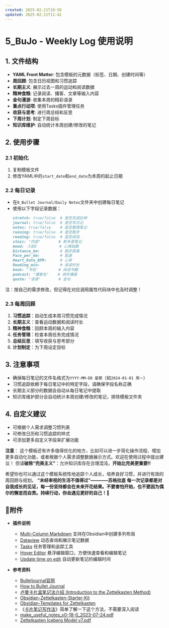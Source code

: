 ```yaml
---
created: 2025-02-21T10:58
updated: 2025-02-21T11:42
---
```

# 5_BuJo - Weekly Log 使用说明

## 1. 文件结构
- **YAML Front Matter**: 包含模板的元数据（标签、日期、创建时间等）
- **周回顾**: 包含日历视图和习惯追踪
- **长期主义**: 展示过去一周的运动和阅读数据
- **精神食粮**: 记录阅读、播客、文章等输入内容
- **金句漫游**: 收集本周的精彩语录
- **重点行动项**: 使用Tasks插件管理任务
- **收获与思考**: 进行周总结和反思
- **下周计划**: 制定下周目标
- **知识库维护**: 自动统计本周创建/修改的笔记

## 2. 使用步骤

### 2.1 初始化
1. 复制模板文件
2. 修改YAML中的`start_date`和`end_date`为本周的起止日期

### 2.2 每日记录
- 在`0_Bullet Journal/Daily Notes`文件夹中创建每日笔记
- 使用以下字段记录数据：
  ```markdown
  stretch: true/false  # 是否完成拉伸
  journal: true/false  # 是否写日记
  notes: true/false    # 是否整理笔记
  running: true/false  # 是否跑步
  reading: true/false  # 是否阅读
  stoic: "内容"        # 斯多葛笔记
  mood: -5到5          # 心情指数
  Distance_km:         # 跑步距离
  Pace_per_km:         # 配速
  Heart_Rate_BPM:      # 心率
  Reading_min:         # 阅读时长
  book: "书名"         # 阅读书籍
  podcast: "播客名"    # 收听播客
  quote: "语录"        # 金句
  ```
注：按自己的需求修改，但记得在对应调用属性代码块中也及时调整！
### 2.3 每周回顾
1. **习惯追踪**：自动生成本周习惯完成情况
2. **长期主义**：查看运动数据和阅读时长
3. **精神食粮**：回顾本周的输入内容
4. **任务管理**：检查本周任务完成情况
5. **总结反思**：填写收获与思考部分
6. **计划制定**：为下周设定目标

## 3. 注意事项
- 确保每日笔记的文件名格式为`YYYY-MM-DD 星期`（如`2024-01-01 周一`）
- 习惯追踪依赖于每日笔记中的特定字段，请确保字段名称正确
- 长期主义部分的数据会自动从每日笔记中提取
- 知识库维护部分会自动统计本周创建/修改的笔记，排除模板文件夹

## 4. 自定义建议
- 可根据个人需求调整习惯列表
- 可修改日历和习惯追踪的样式
- 可添加更多自定义字段来扩展功能

**注意**： 这个模板还有许多值得优化的地方，比如可以进一步简化操作流程、增加更多自动化功能，或者根据个人需求调整数据展示方式。欢迎在使用过程中提出建议！
但请**破除“完美主义”**：允许知识库存在合理混沌，**开始比完美更重要‼️**

希望你也可以通过这个模板系统性地追踪个人成长，培养良好习惯，并进行有效的周回顾与规划。
**“未经审视的生活不值得过”————苏格拉底**
**每一次记录都是对自我成长的见证，每一份坚持都会在未来开花结果。不要害怕开始，也不要因为偶尔的懈怠而自责。持续行动，你会遇见更好的自己！🌟**

## 📎附件
- **插件说明**
    - [Multi-Column Markdown](https://github.com/ckRobinson/multi-column-markdown?tab=readme-ov-file) 支持在Obsidian中创建多列布局
    - [Dataview](https://blacksmithgu.github.io/obsidian-dataview/) 动态查询和展示笔记数据
    - [Tasks](https://publish.obsidian.md/tasks/Introduction) 任务管理和追踪工具
    - [Hover Editor](https://github.com/nothingislost/obsidian-hover-editor) 悬浮编辑窗口，方便快速查看和编辑笔记
    - [Update time on edit](https://github.com/beaussan/update-time-on-edit-obsidian) 自动更新笔记的编辑时间
    
- **参考资料**
    - [Bulletjournal官网](https://bulletjournal.com/)
    - [How to Bullet Journal](https://bulletjournal.com/blogs/faq)
    - [卢曼卡片盒笔记法介绍 (Introduction to the Zettelkasten Method)](https://zettelkasten.de/introduction/zh/)
    - [Obsidian-Zettelkasten-Starter-Kit](https://github.com/groepl/Obsidian-Zettelkasten-Starter-Kit)
    - [Obsidian-Templates for Zettelkasten](https://github.com/groepl/Obsidian-Templates)
    - 《[卡片笔记写作法](https://book.douban.com/subject/35503571/)》简单了解一下这个方法，不需要深入阅读
    - [make_useful_notes_v0-18-0_2023-07-24.pdf](app://obsidian.md/make_useful_notes_v0-18-0_2023-07-24.pdf)
    - [Zettelkasten Iceberg Model v7.pdf](app://obsidian.md/Zettelkasten%20Iceberg%20Model%20v7.pdf)